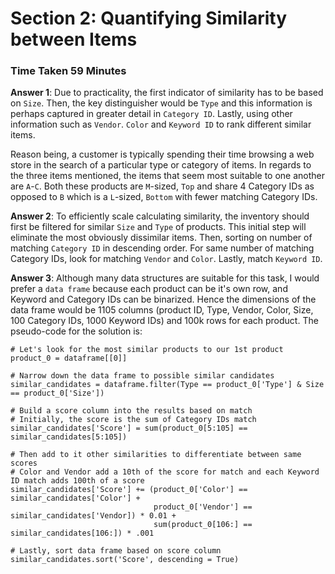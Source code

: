# Section 2: Quantifying Similarity between Items

### Time Taken 59 Minutes

**Answer 1**: Due to practicality, the first indicator of similarity has to be based on `Size`. Then, the key distinguisher would be `Type` and this information is perhaps captured in greater detail in `Category ID`. Lastly, using other information such as `Vendor`. `Color` and `Keyword ID` to rank different similar items.

Reason being, a customer is typically spending their time browsing a web store in the search of a particular type or category of items. In regards to the three items mentioned, the items that seem most suitable to one another are `A`-`C`. Both these products are `M`-sized, `Top` and share 4 Category IDs as opposed to `B` which is a `L`-sized, `Bottom` with fewer matching Category IDs.

**Answer 2**: To efficiently scale calculating similarity, the inventory should first be filtered for similar `Size` and `Type` of products. This initial step will eliminate the most obviously dissimilar items. Then, sorting on number of matching `Category ID` in descending order. For same number of matching Category IDs, look for matching `Vendor` and `Color`. Lastly, match `Keyword ID`.

**Answer 3**: Although many data structures are suitable for this task, I would prefer a `data frame` because each product can be it's own row, and Keyword and Category IDs can be binarized. Hence the dimensions of the data frame would be 1105 columns (product ID, Type, Vendor, Color, Size, 100 Category IDs, 1000 Keyword IDs) and 100k rows for each product. The pseudo-code for the solution is:

```
# Let's look for the most similar products to our 1st product
product_0 = dataframe[[0]]

# Narrow down the data frame to possible similar candidates
similar_candidates = dataframe.filter(Type == product_0['Type'] & Size == product_0['Size'])

# Build a score column into the results based on match
# Initially, the score is the sum of Category IDs match
similar_candidates['Score'] = sum(product_0[5:105] == similar_candidates[5:105])

# Then add to it other similarities to differentiate between same scores
# Color and Vendor add a 10th of the score for match and each Keyword ID match adds 100th of a score
similar_candidates['Score'] += (product_0['Color'] == similar_candidates['Color'] +
                                product_0['Vendor'] == similar_candidates['Vendor]) * 0.01 +
                                sum(product_0[106:] == similar_candidates[106:]) * .001

# Lastly, sort data frame based on score column
similar_candidates.sort('Score', descending = True)
```
